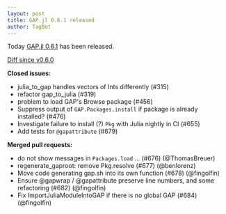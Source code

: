 ```yaml
---
layout: post
title: GAP.jl 0.6.1 released
author: TagBot
---
```


Today [GAP.jl 0.6.1](https://github.com/oscar-system/GAP.jl/releases/tag/v0.6.1) has
been released.

[Diff since v0.6.0](https://github.com/oscar-system/GAP.jl/compare/v0.6.0...v0.6.1)


**Closed issues:**
- julia_to_gap handles vectors of Ints differently (#315)
- refactor gap_to_julia (#319)
- problem to load GAP's Browse package (#456)
- Suppress output of `GAP.Packages.install` if package is already installed? (#476)
- Investigate failure to install (?) `Pkg` with Julia nightly in CI (#655)
- Add tests for `@gapattribute` (#679)

**Merged pull requests:**
- do not show messages in `Packages.load` ... (#676) (@ThomasBreuer)
- regenerate_gaproot: remove Pkg.resolve (#677) (@benlorenz)
- Move code generating gap.sh into its own function (#678) (@fingolfin)
- Ensure @gapwrap / @gapattribute preserve line numbers, and some refactoring (#682) (@fingolfin)
- Fix ImportJuliaModuleIntoGAP if there is no global GAP (#684) (@fingolfin)

